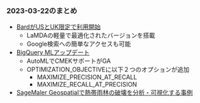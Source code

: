 ### 2023-03-22のまとめ

- [BardがUSとUK限定で利用開始](https://blog.google/technology/ai/try-bard/)
  - LaMDAの軽量で最適化されたバージョンを搭載
  - Google検索への簡単なアクセスも可能
- [BigQuery MLアップデート](https://cloud.google.com/bigquery-ml/docs/release-notes#March_20_2023)
  - AutoMLでCMEKサポートがGA
  - OPTIMIZATION_OBJECTIVEに以下２つのオプションが追加
    - MAXIMIZE_PRECISION_AT_RECALL
    - MAXIMIZE_RECALL_AT_PRECISION
- [SageMaler Geospatialで熱帯雨林の破壊を分析・可視化する事例](https://aws.amazon.com/jp/blogs/machine-learning/remote-monitoring-of-raw-material-supply-chains-for-sustainability-with-amazon-sagemaker-geospatial-capabilities/)
